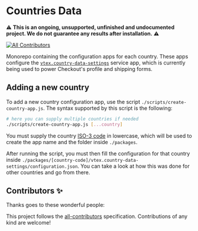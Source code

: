 # Countries Data

⚠️ **This is an ongoing, unsupported, unfinished and undocumented project. We do not guarantee any results after installation.** ⚠️

<!-- DOCS-IGNORE:start -->
<!-- ALL-CONTRIBUTORS-BADGE:START - Do not remove or modify this section -->
[![All Contributors](https://img.shields.io/badge/all_contributors-0-orange.svg?style=flat-square)](#contributors-)
<!-- ALL-CONTRIBUTORS-BADGE:END -->
<!-- DOCS-IGNORE:end -->

Monorepo containing the configuration apps for each country. These apps configure
the [`vtex.country-data-settings`](https://github.com/vtex-apps/country-data-settings) service app,
which is currently being used to power Checkout's profile and shipping forms.

## Adding a new country

To add a new country configuration app, use the script `./scripts/create-country-app.js`. The syntax
supported by this script is the following:

```sh
# here you can supply multiple countries if needed
./scripts/create-country-app.js [...country]
```

You must supply the country [ISO-3 code](https://en.wikipedia.org/wiki/ISO_3166-1_alpha-3) in lowercase,
which will be used to create the app name and the folder inside `./packages`.

After running the script, you must then fill the configuration for that country inside
`./packages/[country-code]/vtex.country-data-settings/configuration.json`. You can take a look
at how this was done for other countries and go from there.

<!-- DOCS-IGNORE:start -->

## Contributors ✨

Thanks goes to these wonderful people:

<!-- ALL-CONTRIBUTORS-LIST:START - Do not remove or modify this section -->
<!-- prettier-ignore-start -->
<!-- markdownlint-disable -->
<!-- markdownlint-enable -->
<!-- prettier-ignore-end -->
<!-- ALL-CONTRIBUTORS-LIST:END -->

This project follows the [all-contributors](https://github.com/all-contributors/all-contributors) specification. Contributions of any kind are welcome!

<!-- DOCS-IGNORE:end -->
